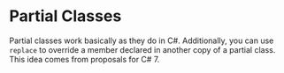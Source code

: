 # Partial Classes

Partial classes work basically as they do in C#. Additionally, you can use `replace` to override a member declared in another copy of a partial class. This idea comes from proposals for C# 7.